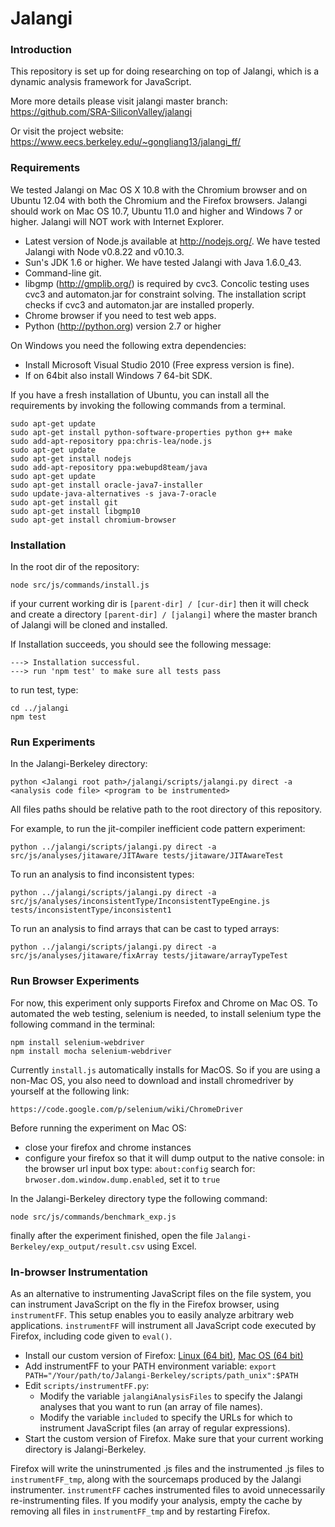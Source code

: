 Jalangi
=======
### Introduction

This repository is set up for doing researching on top of Jalangi, which is a dynamic analysis framework for JavaScript.

More more details please visit jalangi master branch:
https://github.com/SRA-SiliconValley/jalangi

Or visit the project website:
https://www.eecs.berkeley.edu/~gongliang13/jalangi_ff/

### Requirements

We tested Jalangi on Mac OS X 10.8 with the Chromium browser and on Ubuntu 12.04 with both the Chromium and the Firefox browsers.  Jalangi should work on Mac OS 10.7, Ubuntu 11.0 and higher and Windows 7 or higher. Jalangi will NOT work with Internet Explorer.

  * Latest version of Node.js available at http://nodejs.org/.  We have tested Jalangi with Node v0.8.22 and v0.10.3.
  * Sun's JDK 1.6 or higher.  We have tested Jalangi with Java 1.6.0_43.
  * Command-line git.
  * libgmp (http://gmplib.org/) is required by cvc3.  Concolic testing uses cvc3 and automaton.jar for constraint solving. The installation script checks if cvc3 and automaton.jar are installed properly.
  * Chrome browser if you need to test web apps.
  * Python (http://python.org) version 2.7 or higher
  
On Windows you need the following extra dependencies:

  * Install Microsoft Visual Studio 2010 (Free express version is fine).
  * If on 64bit also install Windows 7 64-bit SDK.

If you have a fresh installation of Ubuntu, you can install all the requirements by invoking the following commands from a terminal.

    sudo apt-get update
    sudo apt-get install python-software-properties python g++ make
    sudo add-apt-repository ppa:chris-lea/node.js
    sudo apt-get update
    sudo apt-get install nodejs
    sudo add-apt-repository ppa:webupd8team/java
    sudo apt-get update
    sudo apt-get install oracle-java7-installer
    sudo update-java-alternatives -s java-7-oracle
    sudo apt-get install git
    sudo apt-get install libgmp10
    sudo apt-get install chromium-browser

### Installation

In the root dir of the repository:
```
node src/js/commands/install.js
```
if your current working dir is ```[parent-dir] / [cur-dir]``` then it will check and create a directory ```[parent-dir] / [jalangi]``` where the master branch of Jalangi will be cloned and installed.

If Installation succeeds, you should see the following message:
```
---> Installation successful.
---> run 'npm test' to make sure all tests pass
```
to run test, type:
```
cd ../jalangi
npm test
```
### Run Experiments
In the Jalangi-Berkeley directory:
```
python <Jalangi root path>/jalangi/scripts/jalangi.py direct -a <analysis code file> <program to be instrumented>
```
All files paths should be relative path to the root directory of this repository.

For example, to run the jit-compiler inefficient code pattern experiment:
```
python ../jalangi/scripts/jalangi.py direct -a src/js/analyses/jitaware/JITAware tests/jitaware/JITAwareTest
```

To run an analysis to find inconsistent types:
```
python ../jalangi/scripts/jalangi.py direct -a src/js/analyses/inconsistentType/InconsistentTypeEngine.js tests/inconsistentType/inconsistent1
```

To run an analysis to find arrays that can be cast to typed arrays:
```
python ../jalangi/scripts/jalangi.py direct -a src/js/analyses/jitaware/fixArray tests/jitaware/arrayTypeTest
```

### Run Browser Experiments

For now, this experiment only supports Firefox and Chrome on Mac OS.
To automated the web testing, selenium is needed, to install selenium type the following command in the terminal:
```
npm install selenium-webdriver
npm install mocha selenium-webdriver
```
Currently ```install.js``` automatically installs for MacOS. So if you are using a non-Mac OS, you also need to download and install chromedriver by yourself at the following link:
```
https://code.google.com/p/selenium/wiki/ChromeDriver
```

Before running the experiment on Mac OS:
  * close your firefox and chrome instances
  * configure your firefox so that it will dump output to the native console:
    in the browser url input box type: ```about:config```
    search for: ```brwoser.dom.window.dump.enabled```, set it to ```true```

In the Jalangi-Berkeley directory type the following command:
```
node src/js/commands/benchmark_exp.js
```
finally after the experiment finished, open the file ```Jalangi-Berkeley/exp_output/result.csv``` using Excel.

### In-browser Instrumentation

As an alternative to instrumenting JavaScript files on the file system, you can instrument JavaScript on the fly in the Firefox browser, using ```instrumentFF```. This setup enables you to easily analyze arbitrary web applications. ```instrumentFF``` will instrument all JavaScript code executed by Firefox, including code given to ```eval()```.

  * Install our custom version of Firefox: [Linux (64 bit)](http://mp.binaervarianz.de/jalangi/firefox-27.0a1.en-US.linux-x86_64.tar.bz2), [Mac OS (64 bit)](http://mp.binaervarianz.de/jalangi/firefox-27.0a1.en-US.mac64.dmg)
  * Add instrumentFF to your PATH environment variable:
    ```export PATH="/Your/path/to/Jalangi-Berkeley/scripts/path_unix":$PATH```
  * Edit ```scripts/instrumentFF.py```:
    * Modify the variable ```jalangiAnalysisFiles``` to specify the Jalangi analyses that you want to run (an array of file names).
    * Modify the variable ```included``` to specify the URLs for which to instrument JavaScript files (an array of regular expressions).
  * Start the custom version of Firefox. Make sure that your current working directory is Jalangi-Berkeley.

Firefox will write the uninstrumented .js files and the instrumented .js files to ```instrumentFF_tmp```, along with the sourcemaps produced by the Jalangi instrumenter. ```instrumentFF``` caches instrumented files to avoid unnecessarily re-instrumenting files. If you modify your analysis, empty the cache by removing all files in ```instrumentFF_tmp``` and by restarting Firefox.

